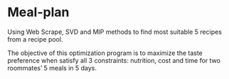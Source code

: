 # Meal-plan
Using Web Scrape, SVD and MIP methods to find most suitable 5 recipes from a recipe pool.


The objective of this optimization program is to maximize the taste preference when satisfy all 3 constraints: nutrition, cost and time for two roommates’ 5 meals in 5 days. 
